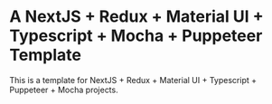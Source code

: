 # A NextJS + Redux + Material UI + Typescript + Mocha + Puppeteer Template

This is a template for NextJS + Redux + Material UI + Typescript + Puppeteer + Mocha projects.
